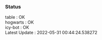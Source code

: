 ### Status


table : OK  
hogwarts : OK  
icy-bot : OK  
Latest Update : 2022-05-31 00:44:24.538272
